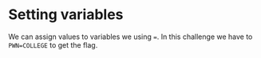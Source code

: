 # Setting variables

We can assign values to variables we using `=`.
In this challenge we have to `PWN=COLLEGE` to get the flag.

